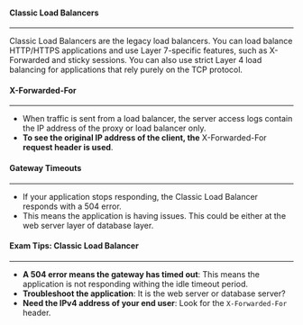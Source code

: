 #### Classic Load Balancers

___
Classic Load Balancers are the legacy load balancers. You can load balance HTTP/HTTPS applications and use Layer
7-specific features, such as X-Forwarded and sticky sessions. You can also use strict Layer 4 load balancing for
applications that rely purely on the TCP protocol.

#### X-Forwarded-For

___

* When traffic is sent from a load balancer, the server access logs contain the IP address of the proxy or load balancer
  only.
* **To see the original IP address of the client, the** X-Forwarded-For **request header is used**.

#### Gateway Timeouts

___

* If your application stops responding, the Classic Load Balancer responds with a 504 error.
* This means the application is having issues. This could be either at the web server layer of database layer.

#### Exam Tips: Classic Load Balancer

___

* **A 504 error means the gateway has timed out**: This means the application is not responding withing the idle timeout
  period.
* **Troubleshoot the application**: It is the web server or database server?
* **Need the IPv4 address of your end user**: Look for the `X-Forwarded-For` header.